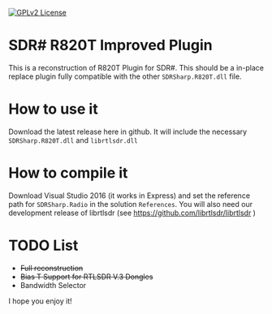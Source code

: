 [![GPLv2 License](http://img.shields.io/badge/license-GPLv3-brightgreen.svg)](https://tldrlegal.com/license/gnu-general-public-license-v3-(gpl-3))

# SDR# R820T Improved Plugin

This is a reconstruction of R820T Plugin for SDR#. This should be a in-place replace plugin fully compatible with the other `SDRSharp.R820T.dll` file.

# How to use it

Download the latest release here in github. It will include the necessary `SDRSharp.R820T.dll` and `librtlsdr.dll`

# How to compile it

Download Visual Studio 2016 (it works in Express) and set the reference path for `SDRSharp.Radio` in the solution `References`. You will also need our development release of librtlsdr (see https://github.com/librtlsdr/librtlsdr )

# TODO List

*   ~~Full reconstruction~~
*   ~~Bias T Support for RTLSDR V.3 Dongles~~
*   Bandwidth Selector


I hope you enjoy it!